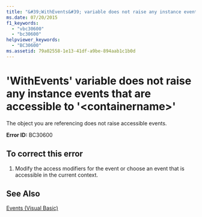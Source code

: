 ```yaml
---
title: "&#39;WithEvents&#39; variable does not raise any instance events that are accessible to &#39;&lt;containername&gt;&#39;"
ms.date: 07/20/2015
f1_keywords: 
  - "vbc30600"
  - "bc30600"
helpviewer_keywords: 
  - "BC30600"
ms.assetid: 79a02558-1e13-41df-a9be-894aab1c1b0d
---
```

# &#39;WithEvents&#39; variable does not raise any instance events that are accessible to &#39;&lt;containername&gt;&#39;
The object you are referencing does not raise accessible events.  
  
 **Error ID:** BC30600  
  
## To correct this error  
  
1. Modify the access modifiers for the event or choose an event that is accessible in the current context.  
  
## See Also  
 [Events (Visual Basic)](~/docs/visual-basic/programming-guide/language-features/events/index.md)
